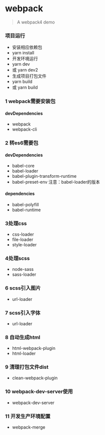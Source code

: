 # webpack
> A webpack4 demo

### 项目运行
- 安装相应依赖包
- yarn install
- 开发环境运行
- yarn dev
- 或 yarn dev2
- 生成项目打包文件
- yarn build
- 或 yarn build

### 1 webpack需要安装包
#### devDependencies
-	webpack
-	webpack-cli

### 2 转es6需要包
#### devDependencies
-	babel-core
-	babel-loader
-	babel-plugin-transform-runtime
- babel-preset-env
注意：babel-loader的版本
#### dependencies
-  babel-polyfill
-  babel-runtime


### 3处理css
-	css-loader
-	file-loader
-	style-loader

### 4处理scss
-	node-sass
-	sass-loader

### 6 scss引入图片
- url-loader

### 7 scss引入字体
- url-loader

### 8 自动生成html
- html-webpack-plugin
- html-loader

### 9 清理打包文件dist
- clean-webpack-plugin

### 10 webpack-dev-server使用
- webpack-dev-server

### 11 开发生产环境配置
- webpack-merge


